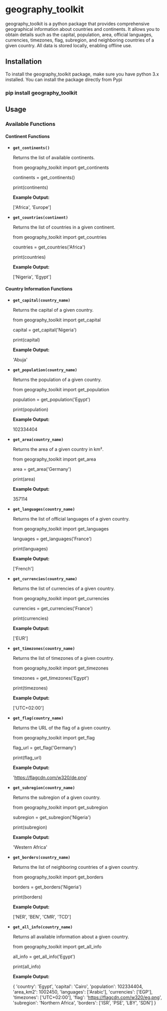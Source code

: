 
# geography_toolkit

geography_toolkit is a python package that provides comprehensive geographical information about countries and continents. It allows you to obtain details such as the capital, population, area, official languages, currencies, timezones, flag, subregion, and neighboring countries of a given country. All data is stored locally, enabling offline use.

## Installation

To install the geography_toolkit package, make sure you have python 3.x installed. You can install the package directly from Pypi

### pip install geography_toolkit


## Usage

### Available Functions

#### Continent Functions

- **`get_continents()`**

  Returns the list of available continents.

  from geography_toolkit import get_continents
  
  continents = get_continents()

  print(continents)


  **Example Output:**


  ['Africa', 'Europe']


- **`get_countries(continent)`**

  Returns the list of countries in a given continent.


  from geography_toolkit import get_countries
  
  countries = get_countries('Africa')

  print(countries)


  **Example Output:**


  ['Nigeria', 'Egypt']


#### Country Information Functions

- **`get_capital(country_name)`**

  Returns the capital of a given country.


  from geography_toolkit import get_capital
  
  capital = get_capital('Nigeria')

  print(capital)


  **Example Output:**


  'Abuja'


- **`get_population(country_name)`**

  Returns the population of a given country.


  from geography_toolkit import get_population
  
  population = get_population('Egypt')

  print(population)


  **Example Output:**


  102334404


- **`get_area(country_name)`**

  Returns the area of a given country in km².


  from geography_toolkit import get_area
  
  area = get_area('Germany')

  print(area)


  **Example Output:**


  357114


- **`get_languages(country_name)`**

  Returns the list of official languages of a given country.


  from geography_toolkit import get_languages
  
  languages = get_languages('France')

  print(languages)


  **Example Output:**


  ['French']


- **`get_currencies(country_name)`**

  Returns the list of currencies of a given country.


  from geography_toolkit import get_currencies
  
  currencies = get_currencies('France')

  print(currencies)


  **Example Output:**


  ['EUR']


- **`get_timezones(country_name)`**

  Returns the list of timezones of a given country.


  from geography_toolkit import get_timezones
  
  timezones = get_timezones('Egypt')

  print(timezones)


  **Example Output:**


  ['UTC+02:00']


- **`get_flag(country_name)`**

  Returns the URL of the flag of a given country.


  from geography_toolkit import get_flag
  
  flag_url = get_flag('Germany')

  print(flag_url)


  **Example Output:**


  'https://flagcdn.com/w320/de.png'


- **`get_subregion(country_name)`**

  Returns the subregion of a given country.


  from geography_toolkit import get_subregion
  
  subregion = get_subregion('Nigeria')

  print(subregion)


  **Example Output:**


  'Western Africa'


- **`get_borders(country_name)`**

  Returns the list of neighboring countries of a given country.


  from geography_toolkit import get_borders
  
  borders = get_borders('Nigeria')

  print(borders)


  **Example Output:**


  ['NER', 'BEN', 'CMR', 'TCD']


- **`get_all_info(country_name)`**

  Returns all available information about a given country.


  from geography_toolkit import get_all_info
  
  all_info = get_all_info('Egypt')

  print(all_info)


  **Example Output:**


  {
      'country': 'Egypt',
      'capital': 'Cairo',
      'population': 102334404,
      'area_km2': 1002450,
      'languages': ['Arabic'],
      'currencies': ['EGP'],
      'timezones': ['UTC+02:00'],
      'flag': 'https://flagcdn.com/w320/eg.png',
      'subregion': 'Northern Africa',
      'borders': ['ISR', 'PSE', 'LBY', 'SDN']
  }


